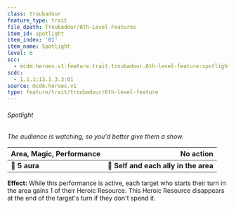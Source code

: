 ```yaml
---
class: troubadour
feature_type: trait
file_dpath: Troubadour/6th-Level Features
item_id: spotlight
item_index: '01'
item_name: Spotlight
level: 6
scc:
  - mcdm.heroes.v1:feature.trait.troubadour.6th-level-feature:spotlight
scdc:
  - 1.1.1:13.1.3.3:01
source: mcdm.heroes.v1
type: feature/trait/troubadour/6th-level-feature
---
```


###### Spotlight

*The audience is watching, so you'd better give them a show.*

| **Area, Magic, Performance** |                         **No action** |
| ---------------------------- | ------------------------------------: |
| **📏 5 aura**                | **🎯 Self and each ally in the area** |

**Effect:** While this performance is active, each target who starts their turn in the area gains 1 of their Heroic Resource. This Heroic Resource disappears at the end of the target's turn if they don't spend it.
